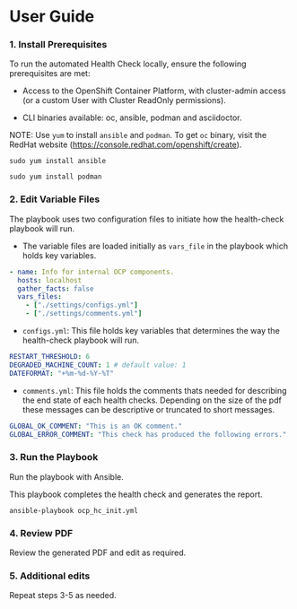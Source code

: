# User Guide

### 1. Install Prerequisites

To run the automated Health Check locally, ensure the following prerequisites are met: 

 - Access to the OpenShift Container Platform, with cluster-admin access (or a custom User with Cluster ReadOnly permissions).

 - CLI binaries available: oc, ansible, podman and asciidoctor. 

NOTE: Use `yum` to install `ansible` and `podman`. To get `oc` binary, visit the RedHat website (https://console.redhat.com/openshift/create). 

````
sudo yum install ansible

sudo yum install podman
````

### 2. Edit Variable Files
The playbook uses two configuration files to initiate how the health-check playbook will run.

- The variable files are loaded initially as `vars_file` in the playbook which holds key variables. 
````yaml
- name: Info for internal OCP components.
  hosts: localhost
  gather_facts: false
  vars_files:
    - ["./settings/configs.yml"]
    - ["./settings/comments.yml"]
````

- `configs.yml`: This file holds key variables that determines the way the health-check playbook will run. 
````yaml
RESTART_THRESHOLD: 6
DEGRADED_MACHINE_COUNT: 1 # default value: 1
DATEFORMAT: "+%m-%d-%Y-%T"
````
- `comments.yml`: This file holds the comments thats needed for describing the end state of each health checks. Depending on the size of the pdf these messages can be descriptive or truncated to short messages. 
````yaml
GLOBAL_OK_COMMENT: "This is an OK comment."
GLOBAL_ERROR_COMMENT: "This check has produced the following errors."
````
### 3. Run the Playbook

Run the playbook with Ansible.

This playbook completes the health check and generates the report.

````
ansible-playbook ocp_hc_init.yml
````

### 4. Review PDF 
Review the generated PDF and edit as required.

### 5. Additional edits
Repeat steps 3-5 as needed.